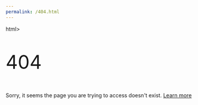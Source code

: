 ```yaml
---
permalink: /404.html
---
```


html>
<head>
<style>
p.ex1 {
  font-size: 30px;
}
p.ex2 {
  font-size: 50px;
}
</style>
</head>
<body>

<p class="ex2">404</p>

</body>
</html>


Sorry, it seems the page you are trying to access doesn't exist.
<a href="https://en.wikipedia.org/wiki/HTTP_404">Learn more</a>

